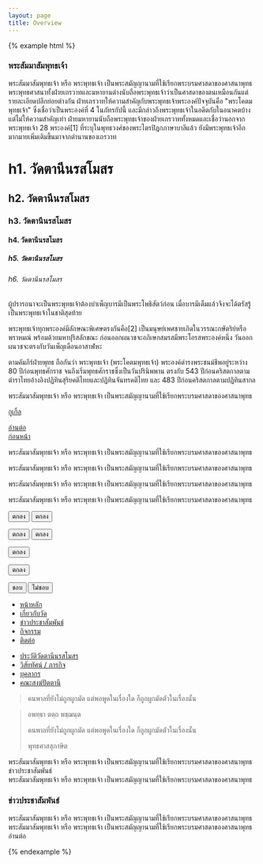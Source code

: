 ```yaml
---
layout: page
title: Overview
---
```


<div class="preview">
  {% example html %}

  <!-- Types -->
  <h3>พระสัมมาสัมพุทธเจ้า</h3>
  <p>พระสัมมาสัมพุทธเจ้า หรือ พระพุทธเจ้า เป็นพระสมัญญานามที่ใช้เรียกพระบรมศาสดาของศาสนาพุทธ พระพุทธศาสนาทั้งฝ่ายเถรวาทและมหายานต่างนับถือพระพุทธเจ้าว่าเป็นศาสดาของตนเหมือนกันแต่รายละเอียดปลีกย่อยต่างกัน ฝ่ายเถรวาทให้ความสำคัญกับพระพุทธเจ้าพระองค์ปัจจุบันคือ "พระโคตมพุทธเจ้า" ซึ่งเชื่อว่าเป็นพระองค์ที่ 4 ในภัทรกัปนี้ และมีกล่าวถึงพระพุทธเจ้าในอดีตกับในอนาคตบ้างแต่ไม่ให้ความสำคัญเท่า ฝ่ายมหายานนับถือพระพุทธเจ้าของฝ่ายเถรวาททั้งหมดและเชื่อว่านอกจากพระพุทธเจ้า 28 พระองค์[1] ที่ระบุในพุทธวงศ์ของพระไตรปิฎกภาษาบาลีแล้ว ยังมีพระพุทธเจ้าอีกมากมายเพิ่มเติมขึ้นมาจากตำนานของเถรวาท</p>

  <h1>h1. วัดตานีนรสโมสร</h1>
  <h2>h2. วัดตานีนรสโมสร</h2>
  <h3>h3. วัดตานีนรสโมสร</h3>
  <h4>h4. วัดตานีนรสโมสร</h4>
  <h5>h5. วัดตานีนรสโมสร</h5>
  <h6>h6. วัดตานีนรสโมสร</h6>


  <p>ผู้ปรารถนาจะเป็นพระพุทธเจ้าต้องบำเพ็ญบารมีเป็นพระโพธิสัตว์ก่อน เมื่อบารมีเต็มแล้วจึงจะได้ตรัสรู้เป็นพระพุทธเจ้าในชาติสุดท้าย</p>
  <p>พระพุทธเจ้าทุกพระองค์มีลักษณะพิเศษตรงกันคือ[2] เป็นมนุษย์เพศชายเกิดในวรรณะกษัตริย์หรือพราหมณ์ พร้อมด้วยมหาปุริสลักขณะ ก่อนออกผนวชจะอภิเษกสมรสมีพระโอรสพระองค์หนึ่ง วันออกผนวชจะตรงกับวันเพ็ญเดือนอาสาฬหะ</p>
  <p>ตามคัมภีร์ฝ่ายพุทธ ถือกันว่า พระพุทธเจ้า (พระโคตมพุทธเจ้า) พระองค์ดำรงพระชนม์ชีพอยู่ระหว่าง 80 ปีก่อนพุทธศักราช จนถึงเริ่มพุทธศักราชซึ่งเป็นวันปรินิพพาน ตรงกับ 543 ปีก่อนคริสตกาลตามตำราไทยอ้างอิงปฏิทินสุริยคติไทยและปฏิทินจันทรคติไทย และ 483 ปีก่อนคริสตกาลตามปฏิทินสากล</p>

  <p class="lead">
    พระสัมมาสัมพุทธเจ้า หรือ พระพุทธเจ้า เป็นพระสมัญญานามที่ใช้เรียกพระบรมศาสดาของศาสนาพุทธ
  </p>

  <a href="https://google.com" title="to Google" target="_blank">กูเกิ้ล</a><br />


  <a href="#" title="to nowhere">อ่านต่อ<i class="icon fa fa-angle-right"></i></a>
  <br />
  <a href="#" title="to nowhere"><i class="icon fa fa-angle-left"></i>ก่อนหน้า</a>

  <!-- Alerts -->
  <p>
    <div class="alert">
      พระสัมมาสัมพุทธเจ้า หรือ พระพุทธเจ้า เป็นพระสมัญญานามที่ใช้เรียกพระบรมศาสดาของศาสนาพุทธ
    </div>
  </p>

  <p>
     <div class="alert alert-info">
      พระสัมมาสัมพุทธเจ้า หรือ พระพุทธเจ้า เป็นพระสมัญญานามที่ใช้เรียกพระบรมศาสดาของศาสนาพุทธ
    </div>
  </p>

  <p>
    <div class="alert alert-error">
    พระสัมมาสัมพุทธเจ้า หรือ พระพุทธเจ้า เป็นพระสมัญญานามที่ใช้เรียกพระบรมศาสดาของศาสนาพุทธ
    </div>
  </p>

  <p>
    <div class="alert alert-with-icon">
      <span class="icon"><i class="fa fa-info-circle"></i></span>
      พระสัมมาสัมพุทธเจ้า หรือ พระพุทธเจ้า เป็นพระสมัญญานามที่ใช้เรียกพระบรมศาสดาของศาสนาพุทธ
    </div>
  </p>

  <!-- Buttons -->
  <p>
    <button class="btn" type="button">ตกลง</button>
    <button class="btn btn-sm" type="button">ตกลง</button>
  </p>

  <p>
    <button class="btn btn-primary" type="button">ตกลง</button>
    <button class="btn btn-sm btn-primary" type="button">ตกลง</button>
  </p>

  <p><button class="btn btn-block" type="button">ตกลง</button></p>
  <p><button class="btn btn-sm btn-block" type="button">ตกลง</button></p>

  <p>
    <button class="btn btn-icon" type="button"><i class="icon fa fa-thumbs-o-up"></i>ชอบ</button>
    <button class="btn btn-icon" type="button"><i class="icon fa fa-thumbs-o-down"></i>ไม่ชอบ</button>
  </p>

  <!-- Navigation -->
  <p>
    <nav class="main-menu" role="navigation">
      <ul>
        <li class="selected"><a href="">หน้าหลัก</a></li>
        <li><a href="">เกี่ยวกับวัด</a></li>
        <li><a href="">ข่าวประชาสัมพันธ์</a></li>
        <li><a href="">กิจกรรม</a></li>
        <li><a href="">ติดต่อ</a></li>
      </ul>
    </nav>
  </p>
  <p>
    <nav class="menu" role="navigation">
      <ul>
        <li class="selected"><a href="">ประวัติวัดตานีนรสโมสร</a></li>
        <li><a href="">วิสัยทัศน์ / ภารกิจ</a></li>
        <li><a href="">บุคลากร</a></li>
        <li><a href="">คณะสงฆ์ปัตตานี</a></li>
      </ul>
    </nav>
  </p>

  <!-- Blockquote -->
  <p>
    <blockquote>
      <p>คนพาลที่ยังไม่ถูกผูกมัด แต่พอพูดในเรื่องใด ก็ถูกผูกมัดตัวในเรื่องนั้น</p>
    </blockquote>
  </p>
  <p>
    <div class="banner banner-quote">
      <blockquote>
        <p class="banner-quote-header">อพทฺธา ตตฺถ พชฺฌนฺต</p>
        <p class="banner-quote-content">คนพาลที่ยังไม่ถูกผูกมัด แต่พอพูดในเรื่องใด ก็ถูกผูกมัดตัวในเรื่องนั้น</p>
        <p class="banner-quote-footer">พุทธศาสสุภาษิต</p>
      </blockquote>
    </div>
  </p>

  <!-- Panel -->
  <div class="panel panel-default">
    <div class="panel-body">
      พระสัมมาสัมพุทธเจ้า หรือ พระพุทธเจ้า เป็นพระสมัญญานามที่ใช้เรียกพระบรมศาสดาของศาสนาพุทธ
    </div>
  </div>

  <div class="panel panel-default">
    <div class="panel-header">ข่าวประชาสัมพันธ์</div>
      <div class="panel-body">
        พระสัมมาสัมพุทธเจ้า หรือ พระพุทธเจ้า เป็นพระสมัญญานามที่ใช้เรียกพระบรมศาสดาของศาสนาพุทธ
      </div>
  </div>

  <div class="panel panel-default">
    <div class="panel-header">
      <h3 class="panel-title">ข่าวประชาสัมพันธ์</h3>
    </div>
    <div class="panel-body">
      พระสัมมาสัมพุทธเจ้า หรือ พระพุทธเจ้า เป็นพระสมัญญานามที่ใช้เรียกพระบรมศาสดาของศาสนาพุทธ
    </div>
  </div>

  <div class="panel panel-default">
    <div class="panel-body">
      พระสัมมาสัมพุทธเจ้า หรือ พระพุทธเจ้า เป็นพระสมัญญานามที่ใช้เรียกพระบรมศาสดาของศาสนาพุทธ
    </div>
    <div class="panel-footer">
      อ่านต่อ
    </div>
  </div>

  {% endexample %}
</div>
